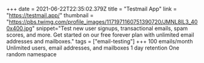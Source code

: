 +++
date = 2021-06-22T22:35:02.379Z
title = "Testmail App"
link = "https://testmail.app/"
thumbnail = "https://pbs.twimg.com/profile_images/1171971160751390720/JMNL8lL3_400x400.jpg"
snippet="Test new user signups, transactional emails, spam scores, and more. Get started on our free forever plan with unlimited email addresses and mailboxes."
tags = ["email-testing"]
+++
100 emails/month
Unlimited users, email addresses, and mailboxes
1 day retention
One random namespace
